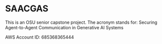 # SAACGAS
This is an OSU senior capstone project. The acronym stands for: Securing Agent-to-Agent Communication in Generative AI Systems

AWS Account ID: 685368365444
